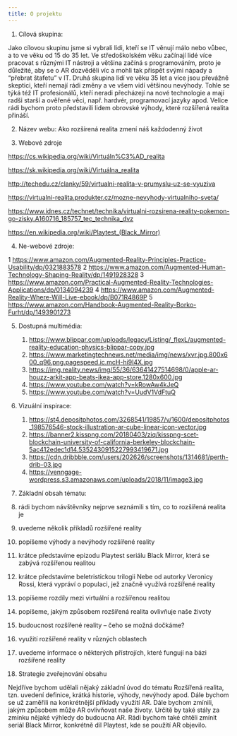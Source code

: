 ```yaml
---
title: O projektu
---
```


1. Cílová skupina:

Jako cílovou skupinu jsme si vybrali lidi, kteří se IT věnují málo nebo vůbec, a to ve věku od 15 do 35 let. Ve středoškolském věku začínají lidé více pracovat s různými IT nástroji a většina začíná s programováním, proto je důležité, aby se o AR dozvěděli víc a mohli tak přispět svými nápady a “přebrat štafetu” v IT. Druhá skupina lidí ve věku 35 let a více jsou převážně skeptici, kteří nemají rádi změny a ve všem vidí většinou nevýhody. Tohle se týká též IT profesionálů, kteří neradi přecházejí na nové technologie a mají radši starší a ověřené věci, např. hardvér, programovací jazyky apod. Velice rádi bychom proto představili lidem obrovské výhody, které rozšířená realita přináší.

2. Název webu: Ako rozšírená realita zmení náš každodenný život

3. Webové zdroje

https://cs.wikipedia.org/wiki/Virtuáln%C3%AD_realita

https://sk.wikipedia.org/wiki/Virtuálna_realita

http://techedu.cz/clanky/59/virtualni-realita-v-prumyslu-uz-se-vyuziva

https://virtualni-realita.produkter.cz/mozne-nevyhody-virtualniho-sveta/

https://www.idnes.cz/technet/technika/virtualni-rozsirena-reality-pokemon-go-zisky.A160716_185757_tec_technika_dvz

https://en.wikipedia.org/wiki/Playtest_(Black_Mirror)


4. Ne-webové zdroje:

1   https://www.amazon.com/Augmented-Reality-Principles-Practice-Usability/dp/0321883578
2   https://www.amazon.com/Augmented-Human-Technology-Shaping-Reality/dp/1491928328
3   https://www.amazon.com/Practical-Augmented-Reality-Technologies-Applications/dp/0134094239
4   https://www.amazon.com/Augmented-Reality-Where-Will-Live-ebook/dp/B071R4869P
5   https://www.amazon.com/Handbook-Augmented-Reality-Borko-Furht/dp/1493901273

5. Dostupná multimédia:

     1. https://www.blippar.com/uploads/legacy/Listing/_flexL/augmented-reality-education-physics-blippar-copy.jpg
     2. https://www.marketingtechnews.net/media/img/news/xvr.jpg.800x600_q96.png.pagespeed.ic.mcH-hi9I4X.jpg
     3. https://img.reality.news/img/55/36/63641427514698/0/apple-ar-houzz-arkit-app-beats-ikea-app-store.1280x600.jpg
     4. https://www.youtube.com/watch?v=kRowAw4kJeQ
     5. https://www.youtube.com/watch?v=UudV1VdFtuQ

6. Vizuální inspirace:

     1. https://st4.depositphotos.com/3268541/19857/v/1600/depositphotos_198576546-stock-illustration-ar-cube-linear-icon-vector.jpg
     2. https://banner2.kisspng.com/20180403/ziq/kisspng-scet-blockchain-university-of-california-berkeley-blockchain-5ac412edec1d14.5352430915227993419671.jpg
     3. https://cdn.dribbble.com/users/202626/screenshots/1314681/perth-drib-03.jpg
     4. https://venngage-wordpress.s3.amazonaws.com/uploads/2018/11/image3.jpg

7. Základní obsah tématu:

1.  rádi bychom návštěvníky nejprve seznámili s tím, co to rozšířená realita je
2.  uvedeme několik příkladů rozšířené reality
3.  popíšeme výhody a nevýhody rozšířené reality
4.  krátce představíme epizodu Playtest seriálu Black Mirror, která se zabývá rozšířenou realitou
5.  krátce představíme beletristickou trilogii Nebe od autorky Veronicy Rossi, která vypráví o populaci, jež značně využívá rozšířené reality 
6.  popíšeme rozdíly mezi virtuální a rozšířenou realitou
7.  popíšeme, jakým způsobem rozšířená realita ovlivňuje naše životy
8.  budoucnost rozšířené reality – čeho se možná dočkáme?
9.  využití rozšířené reality v různých oblastech 
10. uvedeme informace o některých přístrojích, které fungují na bázi rozšířené reality


8. Strategie zveřejnování obsahu

Nejdříve bychom udělali nějaký základní úvod do tématu Rozšířená realita, tzn. uvedení definice, krátká historie, výhody, nevýhody apod. Dále bychom se už zaměřili na konkrétnější příklady využití AR. Dále bychom zmínili, jakým způsobem může AR ovlivňovat naše životy. Určitě by také stály za zmínku nějaké výhledy do budoucna AR. Rádi bychom také chtěli zmínit seriál Black Mirror, konkrétně díl Playtest, kde se použití AR objevilo.
